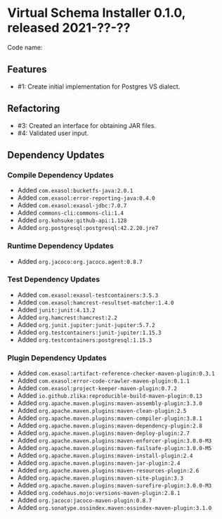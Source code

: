 # Virtual Schema Installer 0.1.0, released 2021-??-??

Code name: 

## Features

* #1: Create initial implementation for Postgres VS dialect.

## Refactoring

* #3: Created an interface for obtaining JAR files.
* #4: Validated user input.

## Dependency Updates

### Compile Dependency Updates

* Added `com.exasol:bucketfs-java:2.0.1`
* Added `com.exasol:error-reporting-java:0.4.0`
* Added `com.exasol:exasol-jdbc:7.0.7`
* Added `commons-cli:commons-cli:1.4`
* Added `org.kohsuke:github-api:1.128`
* Added `org.postgresql:postgresql:42.2.20.jre7`

### Runtime Dependency Updates

* Added `org.jacoco:org.jacoco.agent:0.8.7`

### Test Dependency Updates

* Added `com.exasol:exasol-testcontainers:3.5.3`
* Added `com.exasol:hamcrest-resultset-matcher:1.4.0`
* Added `junit:junit:4.13.2`
* Added `org.hamcrest:hamcrest:2.2`
* Added `org.junit.jupiter:junit-jupiter:5.7.2`
* Added `org.testcontainers:junit-jupiter:1.15.3`
* Added `org.testcontainers:postgresql:1.15.3`

### Plugin Dependency Updates

* Added `com.exasol:artifact-reference-checker-maven-plugin:0.3.1`
* Added `com.exasol:error-code-crawler-maven-plugin:0.1.1`
* Added `com.exasol:project-keeper-maven-plugin:0.7.2`
* Added `io.github.zlika:reproducible-build-maven-plugin:0.13`
* Added `org.apache.maven.plugins:maven-assembly-plugin:3.3.0`
* Added `org.apache.maven.plugins:maven-clean-plugin:2.5`
* Added `org.apache.maven.plugins:maven-compiler-plugin:3.8.1`
* Added `org.apache.maven.plugins:maven-dependency-plugin:2.8`
* Added `org.apache.maven.plugins:maven-deploy-plugin:2.7`
* Added `org.apache.maven.plugins:maven-enforcer-plugin:3.0.0-M3`
* Added `org.apache.maven.plugins:maven-failsafe-plugin:3.0.0-M5`
* Added `org.apache.maven.plugins:maven-install-plugin:2.4`
* Added `org.apache.maven.plugins:maven-jar-plugin:2.4`
* Added `org.apache.maven.plugins:maven-resources-plugin:2.6`
* Added `org.apache.maven.plugins:maven-site-plugin:3.3`
* Added `org.apache.maven.plugins:maven-surefire-plugin:3.0.0-M3`
* Added `org.codehaus.mojo:versions-maven-plugin:2.8.1`
* Added `org.jacoco:jacoco-maven-plugin:0.8.7`
* Added `org.sonatype.ossindex.maven:ossindex-maven-plugin:3.1.0`
